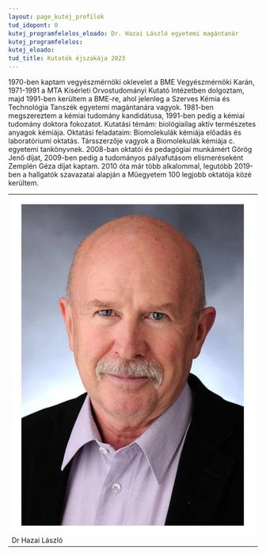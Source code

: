 ```yaml
---
layout: page_kutej_profilok
tud_idopont: 0
kutej_programfelelos_eloado: Dr. Hazai László egyetemi magántanár
kutej_programfelelos: 
kutej_eloado:
tud_title: Kutatók éjszakája 2023
---
```

1970-ben kaptam vegyészmérnöki oklevelet a BME Vegyészmérnöki Karán, 1971-1991 a MTA Kísérleti Orvostudományi Kutató Intézetben dolgoztam, majd 1991-ben kerültem a BME-re, ahol jelenleg a Szerves Kémia és Technológia Tanszék egyetemi magántanára vagyok. 1981-ben megszereztem a kémiai tudomány kandidátusa, 1991-ben pedig a kémiai tudomány doktora fokozatot. Kutatási témám: biológiailag aktív természetes anyagok kémiája. Oktatási feladataim: Biomolekulák kémiája előadás és laboratóriumi oktatás. Társszerzője vagyok a Biomolekulák kémiája c. egyetemi tankönyvnek. 2008-ban oktatói és pedagógiai munkámért Görög Jenő díjat, 2009-ben pedig a tudományos pályafutásom elismeréseként Zemplén Géza díjat kaptam. 2010 óta már több alkalommal, legutóbb 2019-ben a hallgatók szavazatai alapján a Műegyetem 100 legjobb oktatója közé kerültem.




 <table class="picture">
<tr>
<td>

<div class="gallery">
    <img src="images/hazai_laszlo.jpg" max-width="250" max-height="200">
  <div class="desc">Dr Hazai László</div>
</div>

</td>
</tr>
</table>